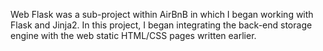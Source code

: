 Web Flask was a sub-project within AirBnB in which I began working with Flask and Jinja2. In this project, I began integrating the back-end storage engine with the web static HTML/CSS pages written earlier.